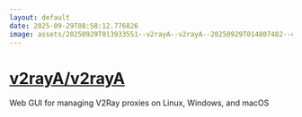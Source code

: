 ```yaml
---
layout: default
date: 2025-09-29T08:58:12.776826
image: assets/20250929T013933551--v2rayA--v2rayA--20250929T014807482--cropped.png
---
```


# [v2rayA/v2rayA](https://github.com/v2rayA/v2rayA)

Web GUI for managing V2Ray proxies on Linux, Windows, and macOS
